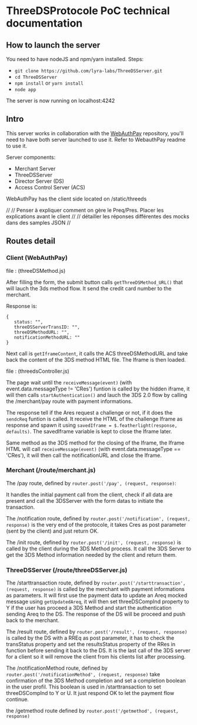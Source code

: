 # ThreeDSProtocole PoC technical documentation

## How to launch the server

You need to have nodeJS and npm/yarn installed.
Steps:

* `git clone https://github.com/lyra-labs/ThreeDSServer.git`
* `cd ThreeDSServer`
* `npm install` or `yarn install`
* `node app`

The server is now running on localhost:4242

## Intro

This server works in collaboration with the [WebAuthPay](https://github.com/lyra-labs/WebAuthPay) repository, you'll need to have both server launched to use it. Refer to WebauthPay readme to use it.

Server components:

* Merchant Server
* ThreeDSServer
* Director Server (DS)
* Access Control Server (ACS)

WebAuthPay has the client side located on /static/threeds

//
//  Penser à expliquer comment on gère le Preq/Pres. Placer les explications avant le client
//
// détailler les réponses différentes des mocks dans des samples JSON
//

## Routes detail

### Client (WebAuthPay)

file : (threeDSMethod.js)

After filling the form, the submit button calls `getThreeDSMethod_URL()` that will lauch the 3ds method flow. It send the credit card number to the merchant.

Response is:

 ```javacript
{
    status: "",
    threeDSServerTransID: "",
    threeDSMethodURL: "",
    notificationMethodURL: ""
}
```

Next call is `getIframeContent`, it calls the ACS threeDSMethodURL and take back the content of the 3DS method HTML file. The Iframe is then loaded.

file : (threedsController.js)

The page wait until the `receiveMessage(event)` (with event.data.messageType != 'CRes') funtion is called by the hidden iframe, it will then calls `startAuthentication()`  and lauch the 3DS 2.0 flow by calling the /merchant/pay route with payment informations.

The response tell if the Ares request a challenge or not, if it does the `sendcReq` funtion is called. It receive the HTML of the challenge Iframe as response and spawn it using `savedIframe = $.featherlight(response, defaults)`.
The savedIframe variable is kept to close the Iframe later.

Same method as the 3DS method for the closing of the Iframe, the Iframe HTML will call `receiveMessage(event)` (with event.data.messageType == 'CRes'), it will then call the notificationURL and close the Iframe.

### Merchant (/route/merchant.js)

The /pay route, defined by `router.post('/pay', (request, response)`:

It handles the initial payment call from the client, check if all data are present and call the 3DSServer with the form datas to initiate the transaction.

The /notification route, defined by `router.post('/notification', (request, response)` is the very end of the protocole, it takes Cres as post parameter (sent by the client) and just return OK.

The /init route, defined by `router.post('/init', (request, response)` is called by the client during the 3DS Method process. It call the 3DS Server to get the 3DS Method information needed by the client and return them.

### ThreeDSServer (/route/threeDSServer.js)

 The /starttransaction route, defined by `router.post('/starttransaction', (request, response)` is called by the merchant with payment informations as parameters. It will first use the payment data to update an Areq mocked message using `getUpdatedAreq`, it will then set threeDSCompInd property to Y if the user has proceed a 3DS Method and start the authentication sending Areq to the DS. The response of the DS will be proceed and push back to the merchant.

 The /result route, defined by `router.post('/result', (request, response)` is called by the DS with a RREq as post parameter, it has to check the transStatus property and set the resultsStatus property of the RRes in function before sending it back to the DS.
 It is the last call of the 3DS server for a client so it will remove the client from his clients list after processing.


The /notificationMethod route, defined by `router.post('/notificationMethod', (request, response)` take confirmation of the 3DS Method completion and set a completion boolean in the user profil. This boolean is used in /starttransaction to set threeDSCompInd to Y or U.
It just respond OK to let the payment flow continue.

the /getmethod route defined by `router.post('/getmethod', (request, response)` 
